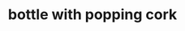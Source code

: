 ---
layout: food&drink
title: bottle with popping cork
emoji: bottle_with_popping_cork
permalink: 🍾.html
image: assets/img/3moji/bottle_with_popping_cork.png
---